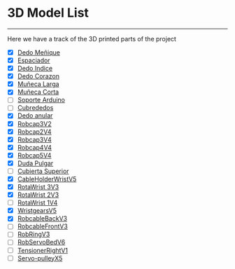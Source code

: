 # 3D Model List

---

Here we have a track of the 3D printed parts of the project

- [x] [Dedo Meñique](../3D_model/Auriculaire3.stl)
- [x] [Espaciador](../3D_model/Bolt_entretorise7.stl)
- [x] [Dedo Indice](../3D_model/Index3.stl)
- [x] [Dedo Corazon](../3D_model/Majeure3.stl)
- [x] [Muñeca Larga](../3D_model/WristlargeV4.stl)
- [x] [Muñeca Corta](../3D_model/WristsmallV4.stl)
- [ ] [Soporte Arduino](../3D_model/arduinosupport.stl)
- [ ] [Cubrededos](../3D_model/coverfinger1.stl)
- [x] [Dedo anular](../3D_model/ringfinger3.stl)
- [x] [Robcap3V2](../3D_model/robcap3V2.stl)
- [x] [Robcap2V4](../3D_model/robcap2V4.stl)
- [x] [Robcap3V4](../3D_model/robcap3V4.stl)
- [x] [Robcap4V4](../3D_model/robcap4V4.stl)
- [x] [Robcap5V4](../3D_model/robcap5V4.stl)
- [x] [Duda Pulgar](../3D_model/thumb5.stl)
- [ ] [Cubierta Superior](../3D_model/topsurface6.stl)
- [x] [CableHolderWristV5](../3D_model/CableHolderWristV5.stl)
- [x] [RotaWrist 3V3](../3D_model/RotaWrist3V3.stl)
- [x] [RotaWrist 2V3](../3D_model/RotaWrist2V3.stl)
- [ ] [RotaWrist 1V4](../3D_model/RotaWrist1V4.stl)
- [x] [WristgearsV5](../3D_model/WristgearsV5.stl)
- [x] [RobcableBackV3](../3D_model/RobCableBackV3.stl)
- [ ] [RobcableFrontV3](../3D_model/RobCableFrontV3.stl)
- [ ] [RobRingV3](../3D_model/RobRingV3.stl)
- [ ] [RobServoBedV6](../3D_model/RobServoBedV6.stl)
- [ ] [TensionerRightV1](../3D_model/TensionerRightV1.stl)
- [ ] [Servo-pulleyX5](../3D_model/servo-pulleyX5.stl)

